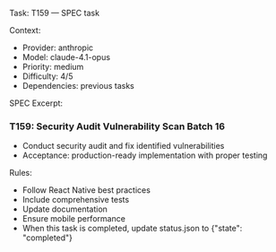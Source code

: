 Task: T159 — SPEC task

Context:
- Provider: anthropic
- Model: claude-4.1-opus
- Priority: medium
- Difficulty: 4/5
- Dependencies: previous tasks

SPEC Excerpt:

### T159: Security Audit   Vulnerability Scan   Batch 16
- Conduct security audit and fix identified vulnerabilities
- Acceptance: production-ready implementation with proper testing

Rules:
- Follow React Native best practices
- Include comprehensive tests
- Update documentation
- Ensure mobile performance
- When this task is completed, update status.json to {"state": "completed"}
